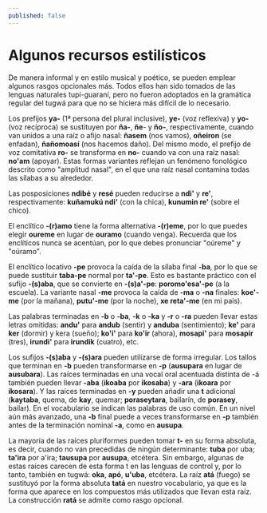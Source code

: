 ```yaml
---
published: false
---
```

# Algunos recursos estilísticos

De manera informal y en estilo musical y poético, se pueden emplear algunos rasgos opcionales más. Todos ellos han sido tomados de las lenguas naturales tupí-guaraní, pero no fueron adoptados en la gramática regular del tugwá para que no se hiciera más difícil de lo necesario.

Los prefijos **ya-** (1ª persona del plural inclusive), **ye-** (voz reflexiva) y **yo-** (voz recíproca) se sustituyen por **ña-**, **ñe**- y **ño-**, respectivamente, cuando van unidos a una raíz o afijo nasal: **ñasem** (nos vamos), **oñeiron** (se enfadan), **ñañomoasí** (nos hacemos daño). Del mismo modo, el prefijo de voz comitativa **ro-** se transforma en **no-** cuando va con una raíz nasal: **no'am** (apoyar). Estas formas variantes reflejan un fenómeno fonológico descrito como "amplitud nasal", en el que una raíz nasal contamina todas las sílabas a su alrededor.

Las posposiciones **ndibé** y **resé** pueden reducirse a **ndi'** y **re'**, respectivamente: **kuñamukú ndi'** (con la chica), **kunumin re'** (sobre el chico).

El enclítico **-(r)amo** tiene la forma alternativa **-(r)eme**, por lo que puedes elegir **oureme** en lugar de **ouramo** (cuando venga). Recuerda que los enclíticos nunca se acentúan, por lo que debes pronunciar "oúreme" y "oúramo".

El enclítico locativo **-pe** provoca la caída de la sílaba final **-ba**, por lo que se puede sustituir **taba-pe** normal por **ta'-pe**. Esto es bastante práctico con el sufijo **-(s)aba**, que se convierte en **-(s)a'-pe**: **poromo'esa'-pe** (a la escuela). La variante nasal **-me** provoca la caída de **-ma** o **-na** finales: **koe'-me** (por la mañana), **putu'-me** (por la noche), **xe reta'-me** (en mi país).

Las palabras terminadas en **-b** o **-ba**, **-k** o **-ka** y **-r** o **-ra** pueden llevar estas letras omitidas: **andu'** para **andub** (sentir) y **anduba** (sentimiento); **ke'** para **ker** (dormir) y kera (sueño); **ko'i'** para **ko'ir** (ahora), **mosapi'** para **mosapir** (tres), **irundi'** para **irundik** (cuatro), etc.

Los sufijos **-(s)aba** y **-(s)ara** pueden utilizarse de forma irregular. Los tallos que terminan en **-b** pueden transformarse en **-p** (**ausupara** en lugar de **ausubara**). Las raíces terminadas en una vocal oral acentuada distinta de -á también pueden llevar **-aba** (**ikoaba** por **ikosaba**) y **-ara** (**ikoara** por **ikosara**). Y las raíces terminadas en **-y** pueden añadir una **t** adicional (**kaytaba**, quema, de **kay**, quemar; **poraseytara**, bailarín, de **porasey**, bailar). En el vocabulario se indican las palabras de uso común. En un nivel aún más avanzado, una **-b** final puede a veces transformarse en **-p** también antes de la terminación nominal **-a**, como en **ausupa**.

La mayoría de las raíces pluriformes pueden tomar **t-** en su forma absoluta, es decir, cuando no van precedidas de ningún determinante: **tuba** por uba; **ta'ira** por a'ira; **tausupa** por **ausupa**, etcétera. Sin embargo, algunas de estas raíces carecen de esta forma t en las lenguas de control y, por lo tanto, también en tugwá: **oka**, **apó**, **u'uba**, etcétera. La raíz **atá** (fuego) se sustituyó por la forma absoluta **tatá** en nuestro vocabulario, ya que es la forma que aparece en los compuestos más utilizados que llevan esta raíz. La construcción **ratá** se admite como rasgo opcional.
